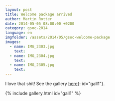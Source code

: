```yaml
---
layout: post
title: Welcome package arrived
author: Martin Rotter
date: 2014-05-05 08:00:00 +0200
category: gsoc-2014
language: en
imgfolder: /assets/2014/05/gsoc-welcome-package
images:
  - name: IMG_2303.jpg
    text: 
  - name: IMG_2304.jpg
    text: 
  - name: IMG_2305.jpg
    text: 
---
```


I love that shit! See the gallery [here](#){: id="gall1"}.

{% include gallery.html id="gall1" %}